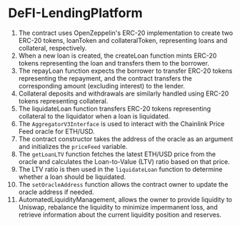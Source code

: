 # DeFI-LendingPlatform
1. The contract uses OpenZeppelin's ERC-20 implementation to create two ERC-20 tokens, loanToken and collateralToken, representing loans and collateral, respectively.
2. When a new loan is created, the createLoan function mints ERC-20 tokens representing the loan and transfers them to the borrower.
3. The repayLoan function expects the borrower to transfer ERC-20 tokens representing the repayment, and the contract transfers the corresponding amount (excluding interest) to the lender.
4. Collateral deposits and withdrawals are similarly handled using ERC-20 tokens representing collateral.
5. The liquidateLoan function transfers ERC-20 tokens representing collateral to the liquidator when a loan is liquidated.
6. The `AggregatorV3Interface` is used to interact with the Chainlink Price Feed oracle for ETH/USD.
7. The contract constructor takes the address of the oracle as an argument and initializes the `priceFeed` variable.
8. The `getLoanLTV` function fetches the latest ETH/USD price from the oracle and calculates the Loan-to-Value (LTV) ratio based on that price.
9. The LTV ratio is then used in the `liquidateLoan` function to determine whether a loan should be liquidated.
10. The `setOracleAddress` function allows the contract owner to update the oracle address if needed.
11. AutomatedLiquidityManagement, allows the owner to provide liquidity to Uniswap, rebalance the liquidity to minimize impermanent loss, and retrieve information about the current liquidity position and reserves. 
